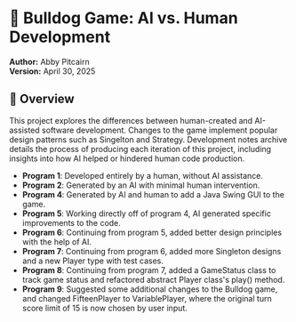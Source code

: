 # 🐶 Bulldog Game: AI vs. Human Development  

**Author:** Abby Pitcairn  
**Version:** April 30, 2025  

## 📌 Overview  

This project explores the differences between human-created and AI-assisted software development. Changes to the game implement popular design patterns such as Singelton and Strategy. Development notes archive details the process of producing each iteration of this project, including insights into how AI helped or hindered human code production. 

- **Program 1**: Developed entirely by a human, without AI assistance.  
- **Program 2**: Generated by an AI with minimal human intervention.
- **Program 4**: Generated by AI and human to add a Java Swing GUI to the game.
- **Program 5**: Working directly off of program 4, AI generated specific improvements to the code.
- **Program 6**: Continuing from program 5, added better design principles with the help of AI.
- **Program 7**: Continuing from program 6, added more Singleton designs and a new Player type with test cases.
- **Program 8**: Continuing from program 7, added a GameStatus class to track game status and refactored abstract Player class's play() method.
- **Program 9**: Suggested some additional changes to the Bulldog game, and changed FifteenPlayer to VariablePlayer, where the original turn score limit of 15 is now chosen by user input. 
